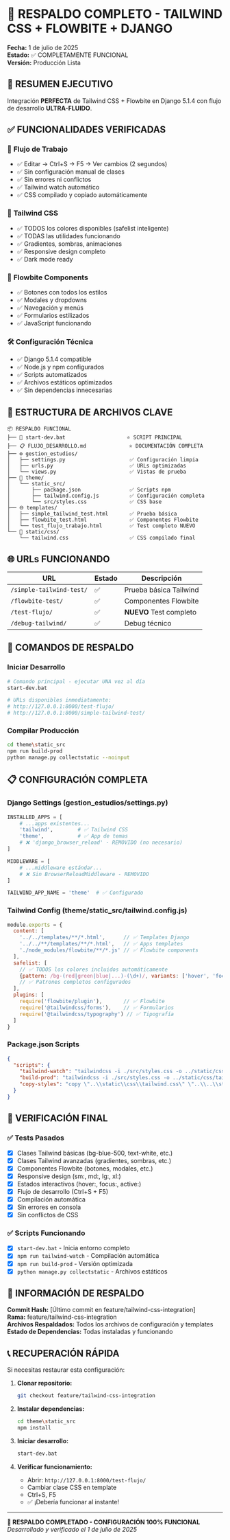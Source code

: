 # 🔐 RESPALDO COMPLETO - TAILWIND CSS + FLOWBITE + DJANGO
**Fecha:** 1 de julio de 2025  
**Estado:** ✅ COMPLETAMENTE FUNCIONAL  
**Versión:** Producción Lista

## 🎯 RESUMEN EJECUTIVO
Integración **PERFECTA** de Tailwind CSS + Flowbite en Django 5.1.4 con flujo de desarrollo **ULTRA-FLUIDO**.

## ✅ FUNCIONALIDADES VERIFICADAS

### 🚀 **Flujo de Trabajo**
- ✅ Editar → Ctrl+S → F5 → Ver cambios (2 segundos)
- ✅ Sin configuración manual de clases
- ✅ Sin errores ni conflictos
- ✅ Tailwind watch automático
- ✅ CSS compilado y copiado automáticamente

### 🎨 **Tailwind CSS**
- ✅ TODOS los colores disponibles (safelist inteligente)
- ✅ TODAS las utilidades funcionando
- ✅ Gradientes, sombras, animaciones
- ✅ Responsive design completo
- ✅ Dark mode ready

### 🌊 **Flowbite Components**
- ✅ Botones con todos los estilos
- ✅ Modales y dropdowns
- ✅ Navegación y menús
- ✅ Formularios estilizados
- ✅ JavaScript funcionando

### 🛠️ **Configuración Técnica**
- ✅ Django 5.1.4 compatible
- ✅ Node.js y npm configurados
- ✅ Scripts automatizados
- ✅ Archivos estáticos optimizados
- ✅ Sin dependencias innecesarias

## 📁 ESTRUCTURA DE ARCHIVOS CLAVE

```
📦 RESPALDO FUNCIONAL
├── 🎯 start-dev.bat                    ⭐ SCRIPT PRINCIPAL
├── 📋 FLUJO_DESARROLLO.md              ⭐ DOCUMENTACIÓN COMPLETA
├── ⚙️ gestion_estudios/
│   ├── settings.py                     ✅ Configuración limpia
│   ├── urls.py                         ✅ URLs optimizadas
│   └── views.py                        ✅ Vistas de prueba
├── 🎨 theme/
│   └── static_src/
│       ├── package.json                ✅ Scripts npm
│       ├── tailwind.config.js          ✅ Configuración completa
│       └── src/styles.css              ✅ CSS base
├── 🌐 templates/
│   ├── simple_tailwind_test.html       ✅ Prueba básica
│   ├── flowbite_test.html              ✅ Componentes Flowbite
│   └── test_flujo_trabajo.html         ✅ Test completo NUEVO
└── 📂 static/css/
    └── tailwind.css                    ✅ CSS compilado final
```

## 🌐 URLs FUNCIONANDO

| URL | Estado | Descripción |
|-----|--------|-------------|
| `/simple-tailwind-test/` | ✅ | Prueba básica Tailwind |
| `/flowbite-test/` | ✅ | Componentes Flowbite |
| `/test-flujo/` | ✅ | **NUEVO** Test completo |
| `/debug-tailwind/` | ✅ | Debug técnico |

## 🚀 COMANDOS DE RESPALDO

### Iniciar Desarrollo
```bash
# Comando principal - ejecutar UNA vez al día
start-dev.bat

# URLs disponibles inmediatamente:
# http://127.0.0.1:8000/test-flujo/
# http://127.0.0.1:8000/simple-tailwind-test/
```

### Compilar Producción
```bash
cd theme\static_src
npm run build-prod
python manage.py collectstatic --noinput
```

## 📋 CONFIGURACIÓN COMPLETA

### Django Settings (gestion_estudios/settings.py)
```python
INSTALLED_APPS = [
    # ...apps existentes...
    'tailwind',        # ✅ Tailwind CSS
    'theme',           # ✅ App de temas
    # ❌ 'django_browser_reload' - REMOVIDO (no necesario)
]

MIDDLEWARE = [
    # ...middleware estándar...
    # ❌ Sin BrowserReloadMiddleware - REMOVIDO
]

TAILWIND_APP_NAME = 'theme'  # ✅ Configurado
```

### Tailwind Config (theme/static_src/tailwind.config.js)
```javascript
module.exports = {
  content: [
    '../../templates/**/*.html',      // ✅ Templates Django
    '../../**/templates/**/*.html',   // ✅ Apps templates
    './node_modules/flowbite/**/*.js' // ✅ Flowbite components
  ],
  safelist: [
    // ✅ TODOS los colores incluidos automáticamente
    {pattern: /bg-(red|green|blue|...)-(\d+)/, variants: ['hover', 'focus']}
    // ✅ Patrones completos configurados
  ],
  plugins: [
    require('flowbite/plugin'),       // ✅ Flowbite
    require('@tailwindcss/forms'),    // ✅ Formularios
    require('@tailwindcss/typography') // ✅ Tipografía
  ]
}
```

### Package.json Scripts
```json
{
  "scripts": {
    "tailwind-watch": "tailwindcss -i ./src/styles.css -o ../static/css/tailwind.css --watch",
    "build-prod": "tailwindcss -i ./src/styles.css -o ../static/css/tailwind.css --minify && npm run copy-styles",
    "copy-styles": "copy \"..\\static\\css\\tailwind.css\" \"..\\..\\static\\css\\tailwind.css\""
  }
}
```

## 🎉 VERIFICACIÓN FINAL

### ✅ Tests Pasados
- [x] Clases Tailwind básicas (bg-blue-500, text-white, etc.)
- [x] Clases Tailwind avanzadas (gradientes, sombras, etc.)
- [x] Componentes Flowbite (botones, modales, etc.)
- [x] Responsive design (sm:, md:, lg:, xl:)
- [x] Estados interactivos (hover:, focus:, active:)
- [x] Flujo de desarrollo (Ctrl+S + F5)
- [x] Compilación automática
- [x] Sin errores en consola
- [x] Sin conflictos de CSS

### ✅ Scripts Funcionando
- [x] `start-dev.bat` - Inicia entorno completo
- [x] `npm run tailwind-watch` - Compilación automática
- [x] `npm run build-prod` - Versión optimizada
- [x] `python manage.py collectstatic` - Archivos estáticos

## 🔐 INFORMACIÓN DE RESPALDO

**Commit Hash:** [Último commit en feature/tailwind-css-integration]  
**Rama:** feature/tailwind-css-integration  
**Archivos Respaldados:** Todos los archivos de configuración y templates  
**Estado de Dependencias:** Todas instaladas y funcionando  

## 📞 RECUPERACIÓN RÁPIDA

Si necesitas restaurar esta configuración:

1. **Clonar repositorio:**
   ```bash
   git checkout feature/tailwind-css-integration
   ```

2. **Instalar dependencias:**
   ```bash
   cd theme\static_src
   npm install
   ```

3. **Iniciar desarrollo:**
   ```bash
   start-dev.bat
   ```

4. **Verificar funcionamiento:**
   - Abrir: `http://127.0.0.1:8000/test-flujo/`
   - Cambiar clase CSS en template
   - Ctrl+S, F5
   - ✅ ¡Debería funcionar al instante!

---
**🎉 RESPALDO COMPLETADO - CONFIGURACIÓN 100% FUNCIONAL**  
*Desarrollado y verificado el 1 de julio de 2025*
